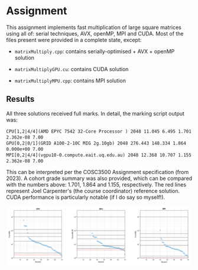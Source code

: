# Assignment

This assignment implements fast multiplication of large square matrices using all of: serial techniques, AVX, openMP, MPI and CUDA. Most of the files present were provided in a complete state, except:

- `matrixMultiply.cpp`: contains serially-optimised + AVX + openMP solution

- `matrixMultiplyGPU.cu`: contains CUDA solution

- `matrixMultiplyMPU.cpp`: contains MPI solution

## Results

All three solutions received full marks. In detail, the marking script output was:

```
CPU[1,2|4/4](AMD EPYC 7542 32-Core Processor ) 2048 11.045 6.495 1.701 2.362e-08 7.00
GPU[0,2|0/1](GRID A100-2-10C MIG 2g.10gb) 2048 276.443 148.334 1.864 0.000e+00 7.00
MPI[0,2|4/4](vgpu10-0.compute.eait.uq.edu.au) 2048 12.368 10.707 1.155 2.362e-08 7.00
```

This can be interpreted per the COSC3500 Assignment specification (from 2023). A cohort grade summary was also provided, which can be compared with the numbers above: 1.701, 1.864 and 1.155, respectively. The red lines represent Joel Carpenter's (the course coordinator) reference solution. CUDA performance is particularly notable (if I do say so myself!).

![Cohort grade summary](cohort_grade_summary.png)
